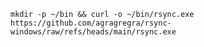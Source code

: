 ```mkdir -p ~/bin && curl -o ~/bin/rsync.exe https://github.com/agragregra/rsync-windows/raw/refs/heads/main/rsync.exe```
